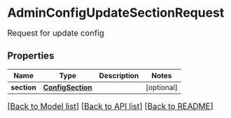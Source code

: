# AdminConfigUpdateSectionRequest

Request for update config
## Properties
Name | Type | Description | Notes
------------ | ------------- | ------------- | -------------
**section** | [**ConfigSection**](ConfigSection.md) |  | [optional] 

[[Back to Model list]](../README.md#documentation-for-models) [[Back to API list]](../README.md#documentation-for-api-endpoints) [[Back to README]](../README.md)

<style>
     p, ul, ol, li { font-size: 18px !important;}
</style>


